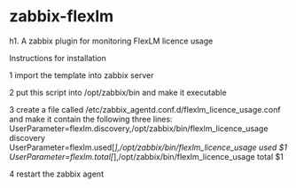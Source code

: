 # zabbix-flexlm

h1. A zabbix plugin for monitoring FlexLM licence usage

Instructions for installation

1 import the template into zabbix server

2 put this script into /opt/zabbix/bin and make it executable

3 create a file called /etc/zabbix_agentd.conf.d/flexlm_licence_usage.conf and make it contain the following three lines:
 UserParameter=flexlm.discovery,/opt/zabbix/bin/flexlm_licence_usage discovery
 UserParameter=flexlm.used[*],/opt/zabbix/bin/flexlm_licence_usage used $1
 UserParameter=flexlm.total[*],/opt/zabbix/bin/flexlm_licence_usage total $1

4 restart the zabbix agent



